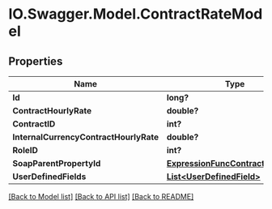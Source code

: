 # IO.Swagger.Model.ContractRateModel
## Properties

Name | Type | Description | Notes
------------ | ------------- | ------------- | -------------
**Id** | **long?** |  | [optional] 
**ContractHourlyRate** | **double?** |  | [optional] 
**ContractID** | **int?** |  | [optional] 
**InternalCurrencyContractHourlyRate** | **double?** |  | [optional] 
**RoleID** | **int?** |  | [optional] 
**SoapParentPropertyId** | [**ExpressionFuncContractRateInt64**](ExpressionFuncContractRateInt64.md) |  | [optional] 
**UserDefinedFields** | [**List&lt;UserDefinedField&gt;**](UserDefinedField.md) |  | [optional] 

[[Back to Model list]](../README.md#documentation-for-models) [[Back to API list]](../README.md#documentation-for-api-endpoints) [[Back to README]](../README.md)

